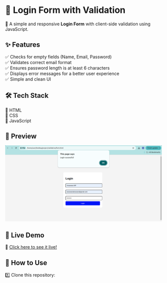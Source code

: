 # 🔐 Login Form with Validation  

🚀 A simple and responsive **Login Form** with client-side validation using JavaScript.  

## ✨ Features  
✅ Checks for empty fields (Name, Email, Password)  
✅ Validates correct email format  
✅ Ensures password length is at least 6 characters  
✅ Displays error messages for a better user experience  
✅ Simple and clean UI  

## 🛠️ Tech Stack  
🔹 HTML  
🔹 CSS  
🔹 JavaScript  

## 📸 Preview  
![Login Form Preview](https://raw.githubusercontent.com/Anaswara-kesavan/login-form-validation/main/preview.jpg)  

## 🎯 Live Demo  
🔗 [Click here to see it live!](https://anaswara-kesavan.github.io/login-form-validation/)  

## 📂 How to Use  
1️⃣ Clone this repository:  
